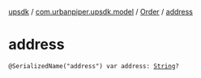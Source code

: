 [upsdk](../../index.md) / [com.urbanpiper.upsdk.model](../index.md) / [Order](index.md) / [address](./address.md)

# address

`@SerializedName("address") var address: `[`String`](https://kotlinlang.org/api/latest/jvm/stdlib/kotlin/-string/index.html)`?`